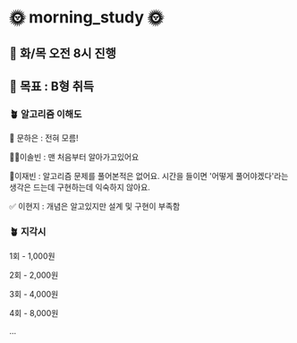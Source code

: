 # 🌞 morning_study 🌞


## 🌻 화/목 오전 8시 진행
## 🌻 목표 : B형 취득

### 🪴 알고리즘 이해도
🌱 문하은 : 전혀 모름!

🚶‍♀️이솔빈 : 맨 처음부터 알아가고있어요

🫡이재빈 : 알고리즘 문제를 풀어본적은 없어요. 시간을 들이면 '어떻게 풀어야겠다'라는 생각은 드는데 구현하는데 익숙하지 않아요.

✅ 이현지 : 개념은 알고있지만 설계 및 구현이 부족함


### 🪴 지각시
1회 - 1,000원

2회 - 2,000원

3회 - 4,000원

4회 - 8,000원

...
